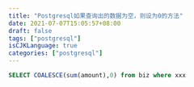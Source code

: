 ```yaml
---
title: "Postgresql如果查询出的数据为空，则设为0的方法"
date: 2021-07-07T15:05:57+08:00
draft: false
tags: ["postgresql"]
isCJKLanguage: true
categories: ["postgresql"]
---
```


```sql
SELECT COALESCE(sum(amount),0) from biz where xxx
```
